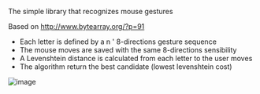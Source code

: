 The simple library that recognizes mouse gestures

Based on http://www.bytearray.org/?p=91

* Each letter is defined by a n ' 8-directions gesture sequence
* The mouse moves are saved with the same 8-directions sensibility
* A Levenshtein distance is calculated from each letter to the user moves
* The algorithm return the best candidate (lowest levenshtein cost)

![image](https://cloud.githubusercontent.com/assets/26693746/25807457/91552acc-340f-11e7-9633-8017a1996b2a.png)
